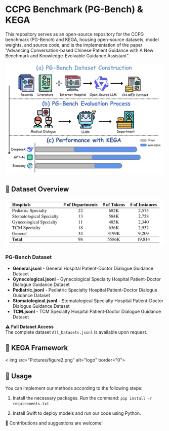 # CCPG Benchmark (PG-Bench) & KEGA 
This repository serves as an open-source repository for the CCPG benchmark (PG-Bench) and KEGA, housing open-source datasets, model weights, and source code, and is the implementation of the paper "Advancing Conversation-based Chinese Patient Guidance with A New Benchmark and Knowledge-Evolvable Guidance Assistant".

![Figure1](./Pictures/figure1.png)


## 📂 Dataset Overview
![Table1](./Pictures/table1.png)
### PG-Bench Dataset
- **General.jsonl** - General Hospital Patient-Doctor Dialogue Guidance Dataset
- **Gynecological.jsonl** - Gynecological Specialty Hospital Patient-Doctor Dialogue Guidance Dataset
- **Pediatric.jsonl** - Pediatric Specialty Hospital Patient-Doctor Dialogue Guidance Dataset  
- **Stomatological.jsonl** - Stomatological Specialty Hospital Patient-Doctor Dialogue Guidance Dataset
- **TCM.jsonl** - TCM Specialty Hospital Patient-Doctor Dialogue Guidance Dataset

⚠️ **Full Dataset Access**  
The complete dataset `All_Datasets.jsonl` is available upon request.

## 🧠 KEGA Framework
< img src="Pictures/figure2.png" alt="logo" border="0">

## 📖 Usage
You can implement our methods according to the following steps:

1. Install the necessary packages. Run the command: `pip install -r requirements.txt`

2. Install Swift to deploy models and run our code using Python.


🌟 Contributions and suggestions are welcome!
